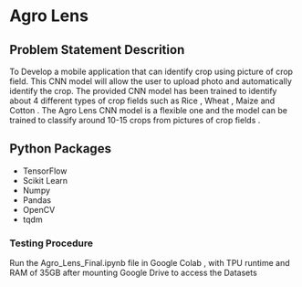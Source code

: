 # Agro Lens

## Problem Statement Descrition
  
  To Develop a mobile application that can identify crop using picture of crop field. This CNN model will  allow  the  user to upload photo and automatically identify the crop. The provided CNN model has been trained to identify about 4 different types of crop fields such as Rice , Wheat , Maize and Cotton . The Agro Lens CNN model is a flexible one and the model can be trained to classify around 10-15 crops from pictures of crop fields .


## Python Packages
* TensorFlow
* Scikit Learn
* Numpy
* Pandas
* OpenCV
* tqdm

### Testing Procedure
 Run the Agro_Lens_Final.ipynb file in Google Colab , with TPU runtime and RAM of 35GB after mounting Google Drive to access the Datasets
